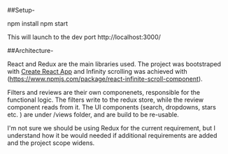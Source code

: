 ##Setup-
 
 npm install
 npm start
 
 This will launch to the dev port http://localhost:3000/
 
##Architecture-

React and Redux are the main libraries used. The project was bootstraped with [Create React App](https://github.com/facebookincubator/create-react-app) and Infinity scrolling was achieved with (https://www.npmjs.com/package/react-infinite-scroll-component).

Filters and reviews are their own componenets, responsible for the functional logic. The filters write to the redux store, while the review component reads from it. The UI components (search, dropdowns, stars etc. ) are under /views folder, and are build to be re-usable. 

I'm not sure we should be using Redux for the current requirement, but I understand how it be would needed if additional requirements are added and the project scope widens. 
